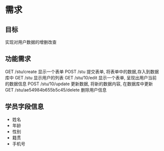 # 需求

## 目标
实现对用户数据的增删改查

## 功能需求
GET  /stu/create   显示一个表单
POST /stu          提交表单, 将表单中的数据,存入到数据库中
GET  /stu          显示用户的列表
GET  /stu/10/edit  显示一个表单, 呈现出用户当前的数据信息
POST /stu/10/update 更新数据, 将新的数据内容, 在数据库中更新
GET  /stu/ae54984b655b5c45/delete 删除用户信息

## 学员字段信息
* 姓名
* 年龄
* 性别
* 籍贯
* 手机号


